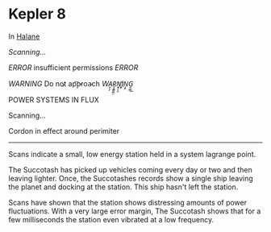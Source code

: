 # Kepler 8

In [Halane](./system-halane.md)

*Scanning...*

*ERROR* insufficient permissions *ERROR*

*WARNING* Do not̷ ap͡p̵roa̴ch *WA̱͕̗R̘͓͇̱̲̤N͏̱̙͕̱I҉͕͎N̩̙G̯̣̳͟*

POWER SYSTEMS IN FLUX

Scanning...

Cordon in effect around perimiter

---

Scans indicate a small, low energy station held in a system lagrange point. 

The Succotash has picked up vehicles coming every day or two and then leaving lighter. Once, the Succotashes records show a single ship leaving the planet and docking at the station. This ship hasn't left the station.

Scans have shown that the station shows distressing amounts of power fluctuations. With a very large error margin, The Succotash shows that for a few milliseconds the station even vibrated at a low frequency.
